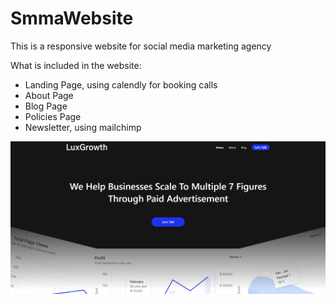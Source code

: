 # SmmaWebsite
This is a responsive website for social media marketing agency

What is included in the website:
- Landing Page, using calendly for booking calls
- About Page
- Blog Page
- Policies Page
- Newsletter, using mailchimp

![website image](image.jpg)
